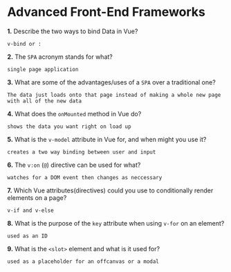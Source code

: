 # Advanced Front-End Frameworks


**1.** Describe the two ways to bind Data in Vue?
<!-- enter you answer in the space below -->
```
v-bind or :
```

**2.** The `SPA` acronym stands for what?
<!-- enter you answer in the space below -->
```
single page application
```
**3.** What are some of the advantages/uses of a `SPA` over a traditional one?
<!-- enter you answer in the space below -->
```
The data just loads onto that page instead of making a whole new page with all of the new data
```
**4.** What does the `onMounted` method in Vue do?
<!-- enter you answer in the space below -->
```
shows the data you want right on load up
```
**5.** What is the `v-model` attribute in Vue for, and when might you use it?
<!-- enter you answer in the space below -->
```
creates a two way binding between user and input
```
**6.** The `v:on` (`@`) directive can be used for what?
<!-- enter you answer in the space below -->
```
watches for a DOM event then changes as neccessary
```
**7.** Which Vue attributes(directives) could you use to conditionally render elements on a page?
<!-- enter you answer in the space below -->
```
v-if and v-else
```
**8.** What is the purpose of the `key` attribute when using `v-for` on an element?
<!-- enter you answer in the space below -->
```
used as an ID
```
**9.** What is the `<slot>` element and what is it used for?
<!-- enter you answer in the space below -->
```
used as a placeholder for an offcanvas or a modal
```